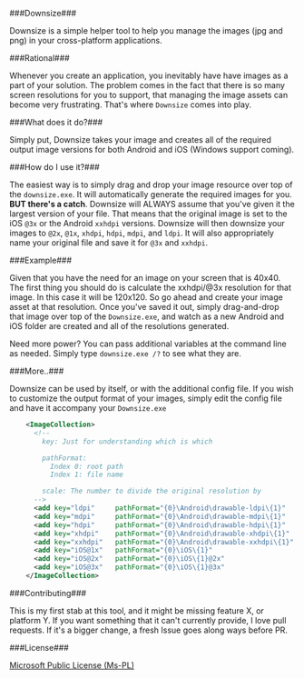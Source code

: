 ###Downsize###

Downsize is a simple helper tool to help you manage the images (jpg and png) in your cross-platform applications.

###Rational###

Whenever you create an application, you inevitably have have images as a part of your solution. The problem comes in the fact that there is so many screen resolutions for you to support, that managing the image assets can become very frustrating. That's where `Downsize` comes into play.

###What does it do?###

Simply put, Downsize takes your image and creates all of the required output image versions for both Android and iOS (Windows support coming).

###How do I use it?###

The easiest way is to simply drag and drop your image resource over top of the `downsize.exe`. It will automatically generate the required images for you.  
**BUT there's a catch**. Downsize will ALWAYS assume that you've given it the largest version of your file. That means that the original image is set to the iOS `@3x` or the Android `xxhdpi` versions. Downsize will then downsize your images to `@2x`, `@1x`, `xhdpi`, `hdpi`, `mdpi`, and `ldpi`. It will also appropriately name your original file and save it for `@3x` and `xxhdpi`.

###Example###

Given that you have the need for an image on your screen that is 40x40. The first thing you should do is calculate the xxhdpi/@3x resolution for that image. In this case it will be 120x120. So go ahead and create your image asset at that resolution. Once you've saved it out, simply drag-and-drop that image over top of the `Downsize.exe`, and watch as a new Android and iOS folder are created and all of the resolutions generated.

Need more power? You can pass additional variables at the command line as needed. Simply type `downsize.exe /?` to see what they are.

###More..###

Downsize can be used by itself, or with the additional config file. If you wish to customize the output format of your images, simply edit the config file and have it accompany your `Downsize.exe`

```xml
    <ImageCollection>
      <!--
	    key: Just for understanding which is which

		pathFormat:
          Index 0: root path
          Index 1: file name

		scale: The number to divide the original resolution by
      -->
      <add key="ldpi"     pathFormat="{0}\Android\drawable-ldpi\{1}"   scale="4" />
      <add key="mdpi"     pathFormat="{0}\Android\drawable-mdpi\{1}"   scale="3" />
      <add key="hdpi"     pathFormat="{0}\Android\drawable-hdpi\{1}"   scale="2" />
      <add key="xhdpi"    pathFormat="{0}\Android\drawable-xhdpi\{1}"  scale="1.5" />
      <add key="xxhdpi"   pathFormat="{0}\Android\drawable-xxhdpi\{1}" scale="1" />
      <add key="iOS@1x"   pathFormat="{0}\iOS\{1}"                     scale="3" />
      <add key="iOS@2x"   pathFormat="{0}\iOS\{1}@2x"                  scale="1.5" />
      <add key="iOS@3x"   pathFormat="{0}\iOS\{1}@3x"                  scale="1" />
    </ImageCollection>
```

###Contributing###

This is my first stab at this tool, and it might be missing feature X, or platform Y. If you want something that it can't currently provide, I love pull requests. If it's a bigger change, a fresh Issue goes along ways before PR.

###License###

[Microsoft Public License (Ms-PL)](http://www.microsoft.com/en-us/openness/licenses.aspx#MPL)